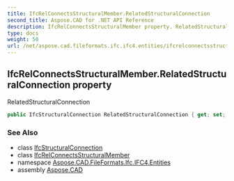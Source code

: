 ```yaml
---
title: IfcRelConnectsStructuralMember.RelatedStructuralConnection
second_title: Aspose.CAD for .NET API Reference
description: IfcRelConnectsStructuralMember property. RelatedStructuralConnection
type: docs
weight: 50
url: /net/aspose.cad.fileformats.ifc.ifc4.entities/ifcrelconnectsstructuralmember/relatedstructuralconnection/
---
```

## IfcRelConnectsStructuralMember.RelatedStructuralConnection property

RelatedStructuralConnection

```csharp
public IfcStructuralConnection RelatedStructuralConnection { get; set; }
```

### See Also

* class [IfcStructuralConnection](../../ifcstructuralconnection/)
* class [IfcRelConnectsStructuralMember](../)
* namespace [Aspose.CAD.FileFormats.Ifc.IFC4.Entities](../../ifcrelconnectsstructuralmember/)
* assembly [Aspose.CAD](../../../)


